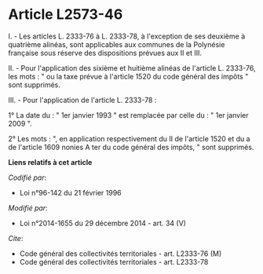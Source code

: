 # Article L2573-46

I. - Les articles L. 2333-76 à L. 2333-78, à l'exception de ses deuxième à quatrième alinéas, sont applicables aux communes
de la Polynésie française sous réserve des dispositions prévues aux II et III. 

II. - Pour l'application des sixième et huitième alinéas de l'article L. 2333-76, les mots : " ou la taxe prévue à l'article
1520 du code général des impôts " sont supprimés. 

III. - Pour l'application de l'article L. 2333-78 : 

1° La date du : " 1er janvier 1993 " est remplacée par celle du : " 1er janvier 2009 ". 

2° Les mots : ", en application respectivement du II de l'article 1520 et du a de l'article 1609 nonies A ter du code général
des impôts, " sont supprimés.

**Liens relatifs à cet article**

_Codifié par_:

  - Loi n°96-142 du 21 février 1996

_Modifié par_:

  - Loi n°2014-1655 du 29 décembre 2014 - art. 34 (V)

_Cite_:

  - Code général des collectivités territoriales - art. L2333-76 (M)
  - Code général des collectivités territoriales - art. L2333-78
